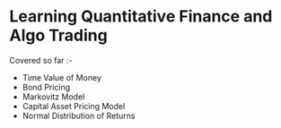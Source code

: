 # Learning Quantitative Finance and Algo Trading

Covered so far :-

- Time Value of Money
- Bond Pricing
- Markovitz Model
- Capital Asset Pricing Model
- Normal Distribution of Returns
